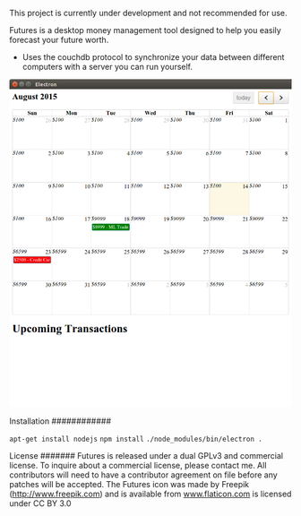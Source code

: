 This project is currently under development and not recommended for use.

Futures is a desktop money management tool designed to help you easily forecast
your future worth.

* Uses the couchdb protocol to synchronize your data between different
computers with a server you can run yourself.

![Screenshot](https://github.com/stenius/Futures/blob/master/images/screenshot.png)

Installation
############

`apt-get install nodejs`
`npm install`
`./node_modules/bin/electron .`

License
#######
Futures is released under a dual GPLv3 and commercial license.  To inquire about a commercial license, please contact me.  All contributors will need to have a contributor agreement on file before any patches will be accepted.
The Futures icon was made by Freepik (http://www.freepik.com) and is available from www.flaticon.com is licensed under CC BY 3.0
